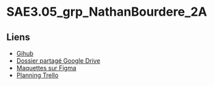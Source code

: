 # SAE3.05_grp_NathanBourdere_2A

## Liens
- [Gihub](https://github.com/NathanBourdere/SAE3.05_grp_NathanBourdere_2A)
- [Dossier partagé Google Drive](https://drive.google.com/drive/folders/1n3ntdANdTEU4EXUBkdOFUPeqhCDqvSGY?usp=sharing)
- [Maquettes sur Figma](https://www.figma.com/file/6Ac3W80ETHOQVFtlyHYx3N/Vacataire?node-id=0%3A1)
- [Planning Trello](https://trello.com/invite/saes305/ATTI4c2f89044ce7c7d1f58ca0dca85d3adaB77ECDE7)

